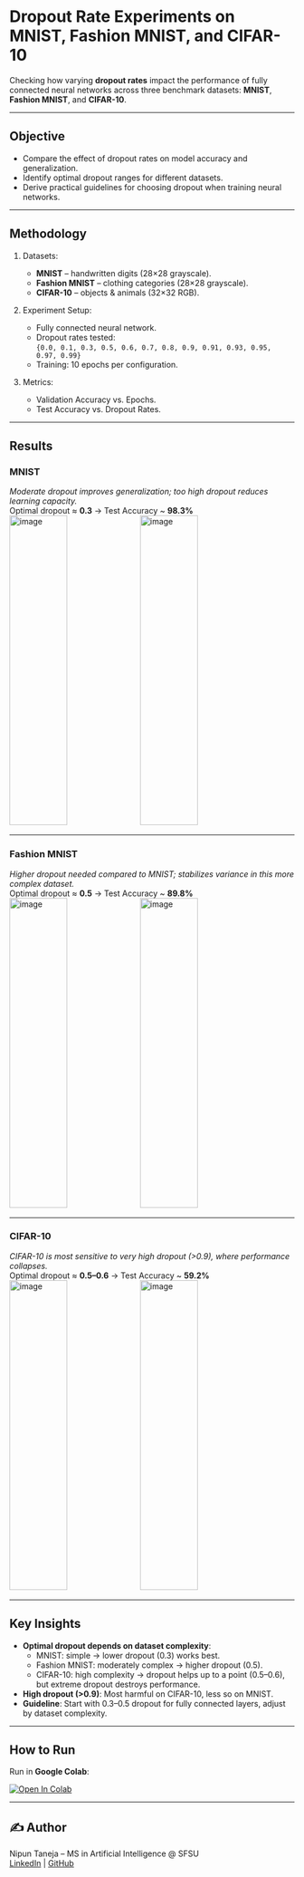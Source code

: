 # Dropout Rate Experiments on MNIST, Fashion MNIST, and CIFAR-10

Checking how varying **dropout rates** impact the performance of fully connected neural networks across three benchmark datasets: **MNIST**, **Fashion MNIST**, and **CIFAR-10**.

---

## Objective
- Compare the effect of dropout rates on model accuracy and generalization.  
- Identify optimal dropout ranges for different datasets.  
- Derive practical guidelines for choosing dropout when training neural networks.  

---

## Methodology
1. Datasets:
   - **MNIST** – handwritten digits (28×28 grayscale).  
   - **Fashion MNIST** – clothing categories (28×28 grayscale).  
   - **CIFAR-10** – objects & animals (32×32 RGB).  

2. Experiment Setup:
   - Fully connected neural network.  
   - Dropout rates tested:  
     `{0.0, 0.1, 0.3, 0.5, 0.6, 0.7, 0.8, 0.9, 0.91, 0.93, 0.95, 0.97, 0.99}`  
   - Training: 10 epochs per configuration.  

3. Metrics:
   - Validation Accuracy vs. Epochs.  
   - Test Accuracy vs. Dropout Rates.  

---

## Results

### MNIST
*Moderate dropout improves generalization; too high dropout reduces learning capacity.*  
Optimal dropout ≈ **0.3** → Test Accuracy ~ **98.3%**  
<img width=45% height="547" alt="image" src="https://github.com/user-attachments/assets/d47bc5ba-3a8e-4e2c-bce5-3dcacd1d0428" />
<img width=45% height="547" alt="image" src="https://github.com/user-attachments/assets/f63b7f73-3883-4d24-91e5-4a29e998464f" />

---

### Fashion MNIST
*Higher dropout needed compared to MNIST; stabilizes variance in this more complex dataset.*  
Optimal dropout ≈ **0.5** → Test Accuracy ~ **89.8%**  
<img width=45% height="547" alt="image" src="https://github.com/user-attachments/assets/25b21548-f0a1-4534-9dba-290e6bfdc68f" />
<img width=45% height="547" alt="image" src="https://github.com/user-attachments/assets/df85c11d-5fe7-4f84-8a20-810b3b6faaeb" />

---

### CIFAR-10
*CIFAR-10 is most sensitive to very high dropout (>0.9), where performance collapses.*  
Optimal dropout ≈ **0.5–0.6** → Test Accuracy ~ **59.2%**  
<img width=45% height="547" alt="image" src="https://github.com/user-attachments/assets/235b096f-398d-4bad-9610-444472e044c9" />
<img width=45% height="547" alt="image" src="https://github.com/user-attachments/assets/a2b80bd0-ef70-4c4f-8cde-cfce0786b86a" />

---

## Key Insights
- **Optimal dropout depends on dataset complexity**:  
  - MNIST: simple → lower dropout (0.3) works best.  
  - Fashion MNIST: moderately complex → higher dropout (0.5).  
  - CIFAR-10: high complexity → dropout helps up to a point (0.5–0.6), but extreme dropout destroys performance.  
- **High dropout (>0.9)**: Most harmful on CIFAR-10, less so on MNIST.  
- **Guideline**: Start with 0.3–0.5 dropout for fully connected layers, adjust by dataset complexity.  

---

## How to Run
Run in **Google Colab**:

[![Open In Colab](https://colab.research.google.com/assets/colab-badge.svg)](https://colab.research.google.com/github/nipun-taneja/dropout-rate-analysis/blob/main/Dropout_Experiments.ipynb)

---

## ✍️ Author
Nipun Taneja – MS in Artificial Intelligence @ SFSU  
[LinkedIn](https://www.linkedin.com/in/nipun-taneja) | [GitHub](https://github.com/nipun-taneja)

